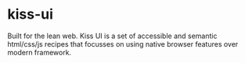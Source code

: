 # kiss-ui
Built for the lean web. Kiss UI is a set of accessible and semantic html/css/js recipes that focusses on using native browser features over modern framework.  
